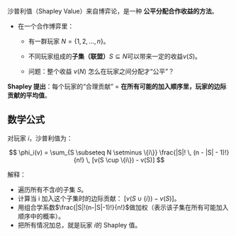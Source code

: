 沙普利值（Shapley Value）来自博弈论，是一种 **公平分配合作收益的方法**。

- 在一个合作博弈里：
    
    - 有一群玩家 $N=\{1,2,\dots,n\}$。
        
    - 不同玩家组成的**子集（联盟）**$S \subseteq N$可以带来一定的收益$v(S)$。
        
    - 问题：整个收益 $v(N)$ 怎么在玩家之间分配才“公平”？
        

**Shapley 提出**：每个玩家的“合理贡献” = **在所有可能的加入顺序里，玩家的边际贡献的平均值**。


## 数学公式

对玩家 $i$，沙普利值为：

$$
\phi_i(v) = \sum_{S \subseteq N \setminus \{i\}} \frac{|S|! \, (n - |S| - 1)!}{n!} \, [v(S \cup \{i\}) - v(S)]
$$

解释：

- 遍历所有不含$i$的子集 $S$。
- 计算当 i 加入这个子集时的边际贡献：  $[v(S \cup \{i\}) - v(S)]$。
- 用组合学系数$\frac{|S|!(n-|S|-1)!}{n!}$做加权（表示该子集在所有可能加入顺序中的概率）。
- 把所有情况加总，就是玩家 $i$的 Shapley 值。
